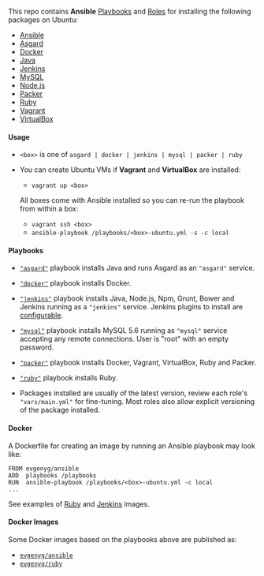 <!-- [![Build Status](https://api.shippable.com/projects/5416fa1e50f3833e055aa2a8/badge?branchName=ship)](https://app.shippable.com/projects/5416fa1e50f3833e055aa2a8) -->

This repo contains **Ansible** [Playbooks](https://github.com/evgeny-goldin/playbooks/tree/master/playbooks) and [Roles](https://github.com/evgeny-goldin/playbooks/tree/master/playbooks/roles) for installing the following packages on Ubuntu:

* [Ansible](http://www.ansible.com/)
* [Asgard](https://github.com/Netflix/asgard)
* [Docker](https://www.docker.com/)
* [Java](http://www.oracle.com/technetwork/java/index.html)
* [Jenkins](http://jenkins-ci.org/)
* [MySQL](http://www.mysql.com/)
* [Node.js](http://nodejs.org/)
* [Packer](http://www.packer.io/)
* [Ruby](https://www.ruby-lang.org/en/)
* [Vagrant](http://www.vagrantup.com/)
* [VirtualBox](https://www.virtualbox.org/)

#### Usage

* `<box>` is one of `asgard | docker | jenkins | mysql | packer | ruby`

* You can create Ubuntu VMs if **Vagrant** and **VirtualBox** are installed:

  * `vagrant up <box>`

  All boxes come with Ansible installed so you can re-run the playbook from within a box:

  * `vagrant ssh <box>`
  * `ansible-playbook /playbooks/<box>-ubuntu.yml -s -c local`

#### Playbooks

* [`"asgard"`](https://github.com/evgeny-goldin/playbooks/blob/master/playbooks/asgard-ubuntu.yml) playbook installs Java and runs Asgard as an `"asgard"` service.

* [`"docker"`](https://github.com/evgeny-goldin/playbooks/blob/master/playbooks/docker-ubuntu.yml) playbook installs Docker.

* [`"jenkins"`](https://github.com/evgeny-goldin/playbooks/blob/master/playbooks/jenkins-ubuntu.yml) playbook installs Java, Node.js, Npm, Grunt, Bower and Jenkins running as a `"jenkins"` service. Jenkins plugins to install are [configurable](https://github.com/evgeny-goldin/playbooks/blob/master/playbooks/roles/jenkins/vars/main.yml).

* [`"mysql"`](https://github.com/evgeny-goldin/playbooks/blob/master/playbooks/mysql-ubuntu.yml) playbook installs MySQL 5.6 running as `"mysql"` service accepting any remote connections. User is "root" with an empty password.

* [`"packer"`](https://github.com/evgeny-goldin/playbooks/blob/master/playbooks/packer-ubuntu.yml) playbook installs Docker, Vagrant, VirtualBox, Ruby and Packer.

* [`"ruby"`](https://github.com/evgeny-goldin/playbooks/blob/master/playbooks/ruby-ubuntu.yml) playbook installs Ruby.

* Packages installed are usually of the latest version, review each role's `"vars/main.yml"` for fine-tuning. Most roles also allow explicit versioning of the package installed.


#### Docker

A Dockerfile for creating an image by running an Ansible playbook may look like:

    FROM evgenyg/ansible
    ADD  playbooks /playbooks
    RUN  ansible-playbook /playbooks/<box>-ubuntu.yml -c local
    ...

See examples of [Ruby](https://github.com/evgeny-goldin/playbooks/blob/master/docker/ruby/Dockerfile) and [Jenkins](https://github.com/evgeny-goldin/playbooks/blob/master/docker/jenkins/Dockerfile) images.

#### Docker Images

Some Docker images based on the playbooks above are published as:

* [`evgenyg/ansible`](https://registry.hub.docker.com/u/evgenyg/ansible/)
* [`evgenyg/ruby`](https://registry.hub.docker.com/u/evgenyg/ruby/)
